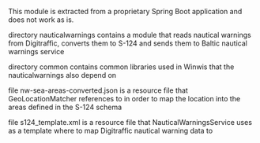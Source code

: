This module is extracted from a proprietary Spring Boot application and does not work as is.

directory nauticalwarnings contains a module that reads nautical warnings from Digitraffic, converts them to S-124 and sends them to Baltic nautical warnings service

directory common contains common libraries used in Winwis that the nauticalwarnings also depend on

file nw-sea-areas-converted.json is a resource file that GeoLocationMatcher references to in order to map the location into the areas defined in the S-124 schema

file s124_template.xml is a resource file that NauticalWarningsService uses as a template where to map Digitraffic nautical warning data to